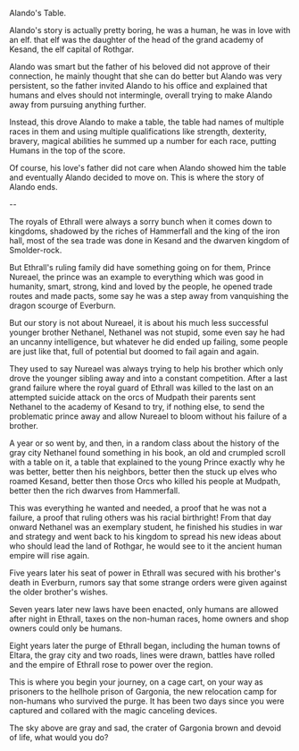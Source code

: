Alando's Table.

Alando's story is actually pretty boring, he was a human, he was in love with an elf. that elf was the daughter of the head of the grand academy of Kesand, the elf capital of Rothgar.

Alando was smart but the father of his beloved did not approve of their connection, he mainly thought that she can do better but Alando was very persistent, so the father invited Alando to his office and explained that humans and elves should not intermingle, overall trying to make Alando away from pursuing anything further.

Instead, this drove Alando to make a table, the table had names of multiple races in them and using multiple qualifications like strength, dexterity, bravery, magical abilities he summed up a number for each race, putting Humans in the top of the score.

Of course, his love's father did not care when Alando showed him the table and eventually Alando decided to move on. This is where the story of Alando ends.

--

The royals of Ethrall were always a sorry bunch when it comes down to kingdoms, shadowed by the riches of Hammerfall and the king of the iron hall, most of the sea trade was done in Kesand and the dwarven kingdom of Smolder-rock. 

But Ethrall's ruling family did have something going on for them, Prince Nureael, the prince was an example to everything which was good in humanity, smart, strong, kind and loved by the people, he opened trade routes and made pacts, some say he was a step away from vanquishing the dragon scourge of Everburn.

But our story is not about Nureael, it is about his much less successful younger brother Nethanel, Nethanel was not stupid, some even say he had an uncanny intelligence, but whatever he did ended up failing, some people are just like that, full of potential but doomed to fail again and again. 

They used to say Nureael was always trying to help his brother which only drove the younger sibling away and into a constant competition. After a last grand failure where the royal guard of Ethrall was killed to the last on an attempted suicide attack on the orcs of Mudpath their parents sent Nethanel to the academy of Kesand to try, if nothing else, to send the problematic prince away and allow Nureael to bloom without his failure of a brother.

A year or so went by, and then, in a random class about the history of the gray city Nethanel found something in his book, an old and crumpled scroll with a table on it, a table that explained to the young Prince exactly why he was better, better then his neighbors, better then the stuck up elves who roamed Kesand, better then those Orcs who killed his people at Mudpath, better then the rich dwarves from Hammerfall.

This was everything he wanted and needed, a proof that he was not a failure, a proof that ruling others was his racial birthright! 
From that day onward Nethanel was an exemplary student, he finished his studies in war and strategy and went back to his kingdom to spread his new ideas about who should lead the land of Rothgar, he would see to it the ancient human empire will rise again.

Five years later his seat of power in Ethrall was secured with his brother's death in Everburn, rumors say that some strange orders were given against the older brother's wishes. 

Seven years later new laws have been enacted, only humans are allowed after night in Ethrall, taxes on the non-human races, home owners and shop owners could only be humans.

Eight years later the purge of Ethrall began, including the human towns of Eltara, the gray city and two roads, lines were drawn, battles have rolled and the empire of Ethrall rose to power over the region.

This is where you begin your journey, on a cage cart, on your way as prisoners to the hellhole prison of Gargonia, the new relocation camp for non-humans who survived the purge. It has been two days since you were captured and collared with the magic canceling devices.

The sky above are gray and sad, the crater of Gargonia brown and devoid of life, what would you do?
